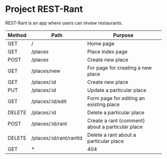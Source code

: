 # Project REST-Rant

REST-Rant is an app where users can review restaurants.

| Method | Path                     | Purpose                                   |
|--------|--------------------------|-------------------------------------------|
| GET    | /                        | Home page                                 |
| GET    | /places                  | Place index page                          |
| POST   | /places                  | Create new place                          |
| GET    | /places/new              | For page for creating a new place         |
| GET    | /places/:id              | Create new place                          |
| PUT    | /places/:id              | Update a particular place                 |
| GET    | /places/:id/edit         | Form page for editing an existing place   |
| DELETE | /places/:id              | Delete a particular place                 |
| POST   | /places/:id/rant         | Create a rant (comment) about a particular place  |
| DELETE | /places/:id/rant/rantId  | Delete a rant about a particular place    |
| GET    | *                        | 404                                       |